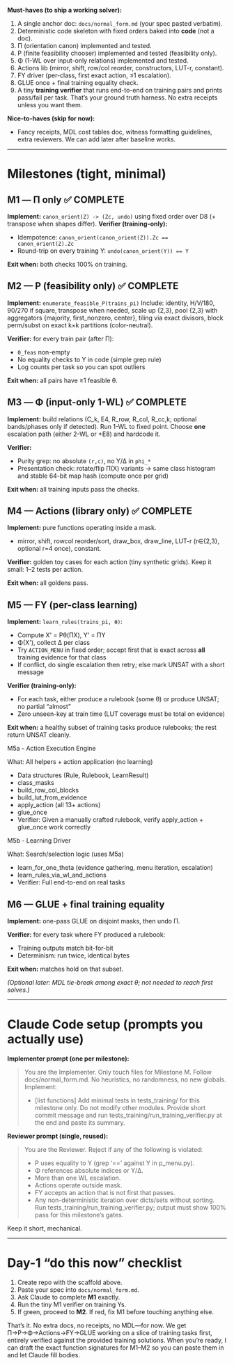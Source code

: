 **Must-haves (to ship a working solver):**

1. A single anchor doc: `docs/normal_form.md` (your spec pasted verbatim).
2. Deterministic code skeleton with fixed orders baked into **code** (not a doc).
3. Π (orientation canon) implemented and tested.
4. P (finite feasibility chooser) implemented and tested (feasibility only).
5. Φ (1-WL over input-only relations) implemented and tested.
6. Actions lib (mirror, shift, row/col reorder, constructors, LUT-r, constant).
7. FY driver (per-class, first exact action, ≤1 escalation).
8. GLUE once + final training equality check.
9. A tiny **training verifier** that runs end-to-end on training pairs and prints pass/fail per task.
   That’s your ground truth harness. No extra receipts unless you want them.

**Nice-to-haves (skip for now):**

* Fancy receipts, MDL cost tables doc, witness formatting guidelines, extra reviewers.
  We can add later after baseline works.

---

# Milestones (tight, minimal)

## M1 — Π only ✅ COMPLETE

**Implement:** `canon_orient(Z) -> (Zc, undo)` using fixed order over D8 (+ transpose when shapes differ).
**Verifier (training-only):**

* Idempotence: `canon_orient(canon_orient(Z)).Zc == canon_orient(Z).Zc`
* Round-trip on every training Y: `undo(canon_orient(Y)) == Y`

**Exit when:** both checks 100% on training.

## M2 — P (feasibility only) ✅ COMPLETE

**Implement:** `enumerate_feasible_P(trains_pi)`
Include: identity, H/V/180, 90/270 if square, transpose when needed, scale up {2,3}, pool {2,3} with aggregators {majority, first_nonzero, center}, tiling via exact divisors, block perm/subst on exact k×k partitions (color-neutral).

**Verifier:** for every train pair (after Π):

* `Θ_feas` non-empty
* No equality checks to Y in code (simple grep rule)
* Log counts per task so you can spot outliers

**Exit when:** all pairs have ≥1 feasible θ.

## M3 — Φ (input-only 1-WL) ✅ COMPLETE

**Implement:** build relations (C_k, E4, R_row, R_col, R_cc,k; optional bands/phases only if detected). Run 1-WL to fixed point. Choose **one** escalation path (either 2-WL or +E8) and hardcode it.

**Verifier:**

* Purity grep: no absolute `(r,c)`, no Y/Δ in `phi_*`
* Presentation check: rotate/flip Π(X) variants → same class histogram and stable 64-bit map hash (compute once per grid)

**Exit when:** all training inputs pass the checks.

## M4 — Actions (library only) ✅ COMPLETE

**Implement:** pure functions operating inside a mask.

* mirror, shift, rowcol reorder/sort, draw_box, draw_line, LUT-r (r∈{2,3}, optional r=4 once), constant.

**Verifier:** golden toy cases for each action (tiny synthetic grids).
Keep it small: 1–2 tests per action.

**Exit when:** all goldens pass.

## M5 — FY (per-class learning)

**Implement:** `learn_rules(trains_pi, θ)`:

* Compute X' = Pθ(ΠX), Y' = ΠY
* Φ(X'), collect Δ per class
* Try `ACTION_MENU` in fixed order; accept first that is exact across **all** training evidence for that class
* If conflict, do single escalation then retry; else mark UNSAT with a short message

**Verifier (training-only):**

* For each task, either produce a rulebook (some θ) or produce UNSAT; no partial “almost”
* Zero unseen-key at train time (LUT coverage must be total on evidence)

**Exit when:** a healthy subset of training tasks produce rulebooks; the rest return UNSAT cleanly.

 M5a - Action Execution Engine

  What: All helpers + action application (no learning)
  - Data structures (Rule, Rulebook, LearnResult)
  - class_masks
  - build_row_col_blocks
  - build_lut_from_evidence
  - apply_action (all 13+ actions)
  - glue_once
  - Verifier: Given a manually crafted rulebook, verify apply_action + glue_once work correctly

  M5b - Learning Driver

  What: Search/selection logic (uses M5a)
  - learn_for_one_theta (evidence gathering, menu iteration, escalation)
  - learn_rules_via_wl_and_actions
  - Verifier: Full end-to-end on real tasks

## M6 — GLUE + final training equality

**Implement:** one-pass GLUE on disjoint masks, then undo Π.

**Verifier:** for every task where FY produced a rulebook:

* Training outputs match bit-for-bit
* Determinism: run twice, identical bytes

**Exit when:** matches hold on that subset.

*(Optional later: MDL tie-break among exact θ; not needed to reach first solves.)*

---

# Claude Code setup (prompts you actually use)

**Implementer prompt (one per milestone):**

> You are the Implementer. Only touch files for Milestone M<N>. Follow docs/normal_form.md. No heuristics, no randomness, no new globals. Implement:
>
> * [list functions]
>   Add minimal tests in tests_training/ for this milestone only. Do not modify other modules. Provide short commit message and run tests_training/run_training_verifier.py at the end and paste its summary.

**Reviewer prompt (single, reused):**

> You are the Reviewer. Reject if any of the following is violated:
>
> * P uses equality to Y (grep ‘==’ against Y in p_menu.py).
> * Φ references absolute indices or Y/Δ.
> * More than one WL escalation.
> * Actions operate outside mask.
> * FY accepts an action that is not first that passes.
> * Any non-deterministic iteration over dicts/sets without sorting.
>   Run tests_training/run_training_verifier.py; output must show 100% pass for this milestone’s gates.

Keep it short, mechanical.

---

# Day-1 “do this now” checklist

1. Create repo with the scaffold above.
2. Paste your spec into `docs/normal_form.md`.
3. Ask Claude to complete **M1** exactly.
4. Run the tiny M1 verifier on training Ys.
5. If green, proceed to **M2**. If red, fix M1 before touching anything else.

That’s it. No extra docs, no receipts, no MDL—for now. We get Π→P→Φ→Actions→FY→GLUE working on a slice of training tasks first, entirely verified against the provided training solutions. When you’re ready, I can draft the exact function signatures for M1–M2 so you can paste them in and let Claude fill bodies.
